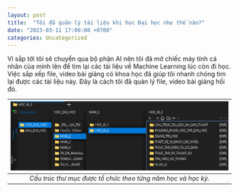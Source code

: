 ```yaml
---
layout: post
title:  "Tôi đã quản lý tài liệu khi học Đại học như thế nào?"
date: "2023-03-11 17:00:00 +0700"
categories: Uncategorized
---
```


Vì sắp tới tôi sẽ chuyển qua bộ phận AI nên tôi đã mở chiếc máy tính cá nhân
của mình lên để tìm lại các tài liệu về Machine Learning lúc còn đi học. Việc
sắp xếp file, video bài giảng có khoa học đã giúp tôi nhanh chóng tìm lại được
các tài liệu này. Đây là cách tôi đã quản lý file, video bài giảng hồi đó.

| ![Image not found](/assets/img/cach-quan-li-tai-lieu/vidu.png) |
|:--:|
| *Cấu trúc thư mục được tổ chức theo từng năm học và học kỳ.* |
